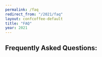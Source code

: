```yaml
---
permalink: /faq
redirect_from: "/2021/faq"
layout: confcoffee-default
title: "FAQ"
year: 2021
---
```


## Frequently Asked Questions:
